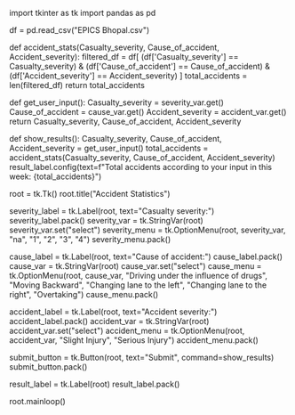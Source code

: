 import tkinter as tk
import pandas as pd

df = pd.read_csv("EPICS Bhopal.csv")

def accident_stats(Casualty_severity, Cause_of_accident, Accident_severity):
  filtered_df = df[
      (df['Casualty_severity'] == Casualty_severity) &
      (df['Cause_of_accident'] == Cause_of_accident) &
      (df['Accident_severity'] == Accident_severity)
  ]
  total_accidents = len(filtered_df)
  return total_accidents

def get_user_input():
  Casualty_severity = severity_var.get()
  Cause_of_accident = cause_var.get()
  Accident_severity = accident_var.get()
  return Casualty_severity, Cause_of_accident, Accident_severity

def show_results():
  Casualty_severity, Cause_of_accident, Accident_severity = get_user_input()
  total_accidents = accident_stats(Casualty_severity, Cause_of_accident, Accident_severity)
  result_label.config(text=f"Total accidents according to your input in this week: {total_accidents}")
    
root = tk.Tk()
root.title("Accident Statistics")

severity_label = tk.Label(root, text="Casualty severity:")
severity_label.pack()
severity_var = tk.StringVar(root)
severity_var.set("select")
severity_menu = tk.OptionMenu(root, severity_var, "na", "1", "2", "3", "4")
severity_menu.pack()

cause_label = tk.Label(root, text="Cause of accident:")
cause_label.pack()
cause_var = tk.StringVar(root)
cause_var.set("select")
cause_menu = tk.OptionMenu(root, cause_var, "Driving under the influence of drugs", "Moving Backward", "Changing lane to the left", "Changing lane to the right", "Overtaking")
cause_menu.pack()

accident_label = tk.Label(root, text="Accident severity:")
accident_label.pack()
accident_var = tk.StringVar(root)
accident_var.set("select")
accident_menu = tk.OptionMenu(root, accident_var, "Slight Injury", "Serious Injury")
accident_menu.pack()

submit_button = tk.Button(root, text="Submit", command=show_results)
submit_button.pack()

result_label = tk.Label(root)
result_label.pack()

root.mainloop()

